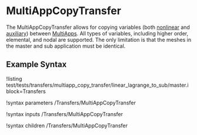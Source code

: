 # MultiAppCopyTransfer
The MultiAppCopyTransfer allows for copying variables (both [nonlinear](/Variables/index.md) and [auxiliary](/AuxVariables/index.md)) between [MultiApps](/MultiApps/index.md). All types of
variables, including higher order, elemental, and nodal are supported. The only limitation is that the
meshes in the master and sub application must be identical.

## Example Syntax
!listing test/tests/transfers/multiapp_copy_transfer/linear_lagrange_to_sub/master.i block=Transfers

!syntax parameters /Transfers/MultiAppCopyTransfer

!syntax inputs /Transfers/MultiAppCopyTransfer

!syntax children /Transfers/MultiAppCopyTransfer
